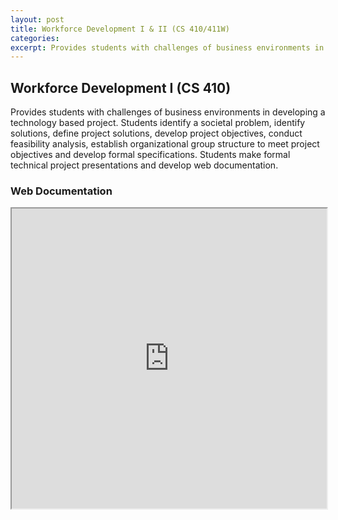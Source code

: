 ```yaml
---
layout: post
title: Workforce Development I & II (CS 410/411W)
categories:
excerpt: Provides students with challenges of business environments in developing a technology based project. Students identify a societal problem, identify solutions, define project solutions, develop project objectives, conduct feasibility analysis, establish organizational group structure to meet project objectives and develop formal specifications. Students make formal technical project presentations and develop web documentation. Students will design and develop a project prototype, and demonstrate the prototype to a formal panel along with delivering the formal product specifications and a draft formal grant proposal.
---
```


## Workforce Development I (CS 410)

Provides students with challenges of business environments in developing a technology based project. Students identify a societal problem, identify solutions, define project solutions, develop project objectives, conduct feasibility analysis, establish organizational group structure to meet project objectives and develop formal specifications. Students make formal technical project presentations and develop web documentation.

### Web Documentation

<iframe src="https://www.cs.odu.edu/~cpi/old/410/reds19/" style="width: 100%; height: 50vw;"></iframe>


<!-- 
In graphic design, a pull quote (also known as a lift-out pull quote) is a key phrase, quotation, or excerpt that has been pulled from an article and used as a page layout graphic element, serving to entice readers into the article or to highlight a key topic. {% include pullquote.html quote="It is typically placed in a larger or distinctive typeface and on the same page." %} Pull quotes are often used in magazine and newspaper articles, annual reports, and brochures, as well as on the web. They can add visual interest to text-heavy pages with few images or illustrations.

Placement of a pull quote on a page may be defined in a publication's or website's style guide. Such a typographic device may or may not be aligned with a column on the page. Some designers, for example, choose not to align the quote. In that case, the quotation cuts into two or more columns, as in the example shown. Because the pull quote invites the reader to read about the highlighted material, the pull quote should appear before the text it cites and, generally, fairly close to it.

Pull quotes need not be a verbatim copy of the text being quoted; depending on a publication's house style, pull quotes may be abbreviated for space or paraphrased for clarity, with or without indication.

A disadvantage of pull quotes as a design element is that they can disrupt the reading process of readers invested in reading the text sequentially by drawing attention to ghost fragments out of context. At the other extreme, when pull quotes are used to break up what would otherwise be a formless wall of text, pull quote can serve as visual landmarks to help the reader maintain a sense of sequence and place.

 -->